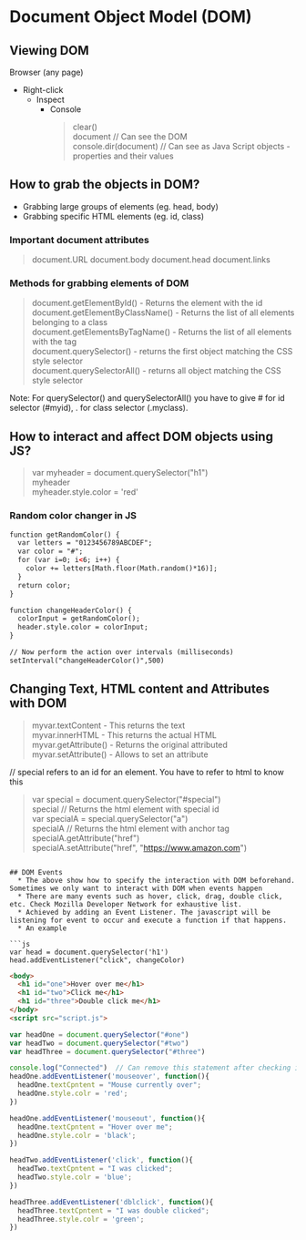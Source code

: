 # Document Object Model (DOM)

## Viewing DOM

Browser (any page)
* Right-click 
  - Inspect
    - Console
      > clear() <br>
      > document   // Can see the DOM <br>
      > console.dir(document)  // Can see as Java Script objects - properties and their values
    
## How to grab the objects in DOM?

- Grabbing large groups of elements (eg. head, body)
- Grabbing specific HTML elements (eg. id, class)

### Important document attributes

> document.URL
> document.body
> document.head
> document.links

### Methods for grabbing elements of DOM
> document.getElementById() - Returns the element with the id <br>
> document.getElementByClassName() - Returns the list of all elements belonging to a class <br>
> document.getElementsByTagName() - Returns the list of all elements with the tag <br>
> document.querySelector() - returns the first object matching the CSS style selector <br>
> document.querySelectorAll() - returns all object matching the CSS style selector <br>

Note: For querySelector() and querySelectorAll() you have to give # for id selector (#myid), . for class selector (.myclass).

## How to interact and affect DOM objects using JS?

> var myheader = document.querySelector("h1") <br>
> myheader <br>
> myheader.style.color = 'red'


### Random color changer in JS

```html
function getRandomColor() {
  var letters = "0123456789ABCDEF";
  var color = "#";
  for (var i=0; i<6; i++) {
    color += letters[Math.floor(Math.random()*16)];
  }
  return color;
}

function changeHeaderColor() {
  colorInput = getRandomColor();
  header.style.color = colorInput;  
}

// Now perform the action over intervals (milliseconds)
setInterval("changeHeaderColor()",500)
```

## Changing Text, HTML content and Attributes with DOM

> myvar.textContent - This returns the text <br>
> myvar.innerHTML - This returns the actual HTML <br>
> myvar.getAttribute() - Returns the original attributed <br>
> myvar.setAttribute() - Allows to set an attribute

// special refers to an id for an element. You have to refer to html to know this

> var special = document.querySelector("#special") <br>
> special  // Returns the html element with special id <br>
> var specialA = special.querySelector("a") <br>
> specialA  // Returns the html element with anchor tag <br>
> specialA.getAttribute("href") <br>
> specialA.setAttribute("href", "https://www.amazon.com")

```

## DOM Events
  * The above show how to specify the interaction with DOM beforehand. Sometimes we only want to interact with DOM when events happen 
  * There are many events such as hover, click, drag, double click, etc. Check Mozilla Developer Network for exhaustive list.
  * Achieved by adding an Event Listener. The javascript will be listening for event to occur and execute a function if that happens.
  * An example

```js
var head = document.querySelector('h1')
head.addEventListener("click", changeColor)
```

```html
<body>
  <h1 id="one">Hover over me</h1>
  <h1 id="two">Click me</h1>
  <h1 id="three">Double click me</h1>
</body>
<script src="script.js">
```

```js
var headOne = document.querySelector("#one")
var headTwo = document.querySelector("#two")
var headThree = document.querySelector("#three")

console.log("Connected")  // Can remove this statement after checking in browser
headOne.addEventListener('mouseover', function(){
  headOne.textCpntent = "Mouse currently over";
  headOne.style.colr = 'red';
})

headOne.addEventListener('mouseout', function(){
  headOne.textCpntent = "Hover over me";
  headOne.style.colr = 'black';
})

headTwo.addEventListener('click', function(){
  headTwo.textCpntent = "I was clicked";
  headTwo.style.colr = 'blue';
})

headThree.addEventListener('dblclick', function(){
  headThree.textCpntent = "I was double clicked";
  headThree.style.colr = 'green';
})
```

